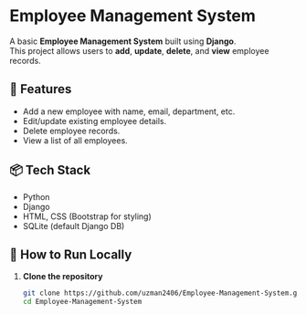 # Employee Management System

A basic **Employee Management System** built using **Django**.  
This project allows users to **add**, **update**, **delete**, and **view** employee records.

## 🔧 Features

- Add a new employee with name, email, department, etc.
- Edit/update existing employee details.
- Delete employee records.
- View a list of all employees.

## 📦 Tech Stack

- Python
- Django
- HTML, CSS (Bootstrap for styling)
- SQLite (default Django DB)

## 🚀 How to Run Locally

1. **Clone the repository**
   ```bash
   git clone https://github.com/uzman2406/Employee-Management-System.git
   cd Employee-Management-System

